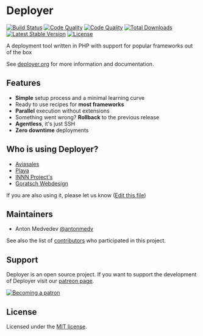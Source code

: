 # Deployer

<a href="https://travis-ci.org/deployphp/deployer"><img src="https://travis-ci.org/deployphp/deployer.svg?branch=master" alt="Build Status"></a>
<a href="https://scrutinizer-ci.com/g/deployphp/deployer/"><img src="http://img.shields.io/scrutinizer/g/deployphp/deployer.svg?style=flat" alt="Code Quality"></a>
<a href="https://scrutinizer-ci.com/g/deployphp/deployer/code-structure/master/code-coverage"><img src="https://img.shields.io/scrutinizer/coverage/g/deployphp/deployer/master.svg?style=flat" alt="Code Quality"></a>
<a href="https://packagist.org/packages/deployer/deployer"><img src="https://img.shields.io/packagist/dt/deployer/deployer.svg" alt="Total Downloads"></a>
<a href="https://packagist.org/packages/deployer/deployer"><img src="http://img.shields.io/packagist/v/deployer/deployer.svg?style=flat" alt="Latest Stable Version"></a>
<a href="https://packagist.org/packages/deployer/deployer"><img src="https://img.shields.io/badge/license-MIT-blue.svg?style=flat" alt="License"></a>

A deployment tool written in PHP with support for popular frameworks out of the box

See [deployer.org](https://deployer.org) for more information and documentation.

## Features

* **Simple** setup process and a minimal learning curve
* Ready to use recipes for **most frameworks**
* **Parallel** execution without extensions
* Something went wrong? **Rollback** to the previous release
* **Agentless**, it's just SSH
* **Zero downtime** deployments

## Who is using Deployer?

* [Aviasales](https://www.aviasales.ru)
* [Playa](https://playa.hk/en)
* [INNN Project's](http://innn.es)
* [Goratsch Webdesign](https://www.goratschwebdesign.de)

If you are also using it, please let us know ([Edit this file](https://github.com/deployphp/deployer/edit/master/README.md))

## Maintainers
* Anton Medvedev [@antonmedv](https://github.com/antonmedv)

See also the list of [contributors](https://github.com/deployphp/deployer/graphs/contributors) who participated in this project.

## Support

Deployer is an open source project. If you want to support the development of Deployer visit our [patreon page](https://www.patreon.com/deployer).

[![Becoming a patron](https://img.shields.io/badge/become-patron-brightgreen.svg)](https://www.patreon.com/deployer)

## License
Licensed under the [MIT license](http://opensource.org/licenses/MIT).
